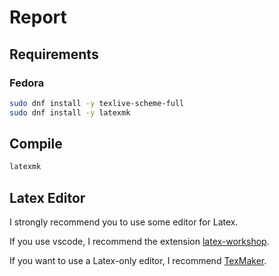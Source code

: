 # Report

## Requirements

### Fedora

```sh
sudo dnf install -y texlive-scheme-full
sudo dnf install -y latexmk
```

## Compile

```sh
latexmk
```

## Latex Editor

I strongly recommend you to use some editor for Latex.

If you use vscode, I recommend the extension [latex-workshop](https://marketplace.visualstudio.com/items?itemName=James-Yu.latex-workshop).

If you want to use a Latex-only editor, I recommend [TexMaker](https://www.xm1math.net/texmaker/).
